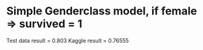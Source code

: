# Simple Genderclass model, if female => survived = 1
Test data result = 0.803
Kaggle result = 0.76555